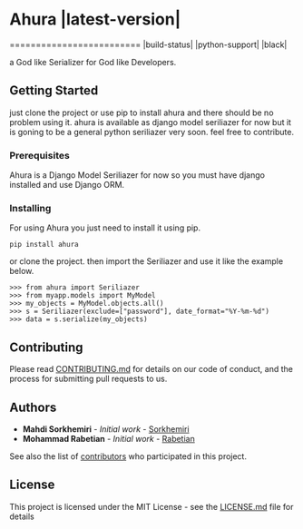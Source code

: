 # Ahura |latest-version|
=========================
|build-status| |python-support| |black|

a God like Serializer for God like Developers.

## Getting Started

just clone the project or use pip to install ahura and there should be no problem using it. ahura is available as django model seriliazer for now but it is goning to be a general python seriliazer very soon. feel free to contribute.

### Prerequisites

Ahura is a Django Model Seriliazer for now so you must have django installed and use Django ORM. 

### Installing

For using Ahura you just need to install it using pip.

```
pip install ahura
```

or clone the project.
then import the Seriliazer and use it like the example below.
```pycon
>>> from ahura import Seriliazer
>>> from myapp.models import MyModel
>>> my_objects = MyModel.objects.all()
>>> s = Seriliazer(exclude=["password"], date_format="%Y-%m-%d")
>>> data = s.serialize(my_objects)
```

## Contributing

Please read [CONTRIBUTING.md](https://github.com/sorkhemiri/ahura/blob/master/CONTRIBUTING.md) for details on our code of conduct, and the process for submitting pull requests to us.

## Authors

* **Mahdi Sorkhemiri** - *Initial work* - [Sorkhemiri](https://github.com/sorkhemiri)
* **Mohammad Rabetian** - *Initial work* - [Rabetian](https://github.com/mohammadrabetian)

See also the list of [contributors](https://github.com/sorkhemiri/ahura/graphs/contributors) who participated in this project.

## License

This project is licensed under the MIT License - see the [LICENSE.md](https://github.com/sorkhemiri/ahura/blob/master/LICENSE.md) file for details
